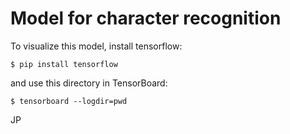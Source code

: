 # Model for character recognition

To visualize this model, install tensorflow:

``` $ pip install tensorflow ```

and use this directory in TensorBoard:

``` $ tensorboard --logdir=pwd ```

JP